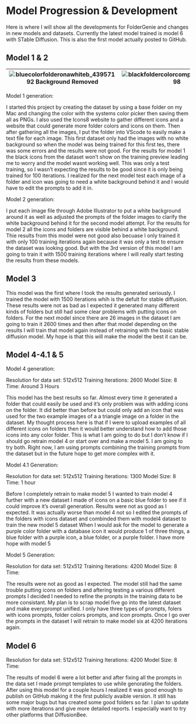 # Model Progression & Development
Here is where I will show all the developments for FolderGenie and changes in new models and datasets. Currently the latest model trained is model 6 with STable Diffusion. This is also the first model actually posted to GitHub.

## Model 1 & 2

| ![bluecolorfolderonawhiteb_43957192 Background Removed](https://github.com/user-attachments/assets/ef1a6c74-645b-4e02-9ad7-c911094ed48d) | ![blackfoldercolorcompassic_54796498](https://github.com/user-attachments/assets/2909e151-9de2-43d8-8c1f-d293f90617ff) | ![icecolorfolder_28304545](https://github.com/user-attachments/assets/7aa4f266-cde1-47bf-aa6d-92a472dcd139) | ![folder_22663677](https://github.com/user-attachments/assets/ee5b94e6-1eb0-4f1e-ba54-ae82e6ca35c5) | ![tealcolorfolderonawhiteb_51554145](https://github.com/user-attachments/assets/384290bc-dda9-46f9-a0ac-cbb8b92d218d) | 
| ---------------------------------------------------------------------------------------------------------------------------------------- | ---------------------------------------------------------------------------------------------------------------------- | ----------------------------------------------------------------------------------------------------------- | --------------------------------------------------------------------------------------------------- | --------------------------------------------------------------------------------------------------------------------- |





Model 1 generation:

I started this project by creating the dataset by using a base folder on my Mac and changing the color with the systems color picker then saving them all as PNGs. I also used the Icons8 website to gather different icons and a website that could generate more folder colors and icons on them.
Then after gathering all the images, I put the folder into VScode to easily make a text file for each image. This first dataset only had the images with no white background so when the model was being trained for this first tes, there was some errors and the results were not good. For the results for model 1 the black icons from the dataset won’t show on the training preview leading me to worry and the model wasnt working well. This was only a test training, so I wasn’t expecting the results to be good since it is only being trained for 100 iterations. 
I realized for the next model test each image of a folder and icon was going to need a white background behind it and I would have to edit the prompts to add it in.

Model 2 generation:

I put each image file through Adobe Illustrator to put a white background around it as well as adjusted the prompts of the folder images to clarify the white background behind it for the second model attempt.
For the results for model 2 all the icons and folders are visible behind a white background. Thie results from this model were not good also becuase I only trained it with only 100 training iterations again because it was only a test to ensure the dataset was looking good. But with the 3rd version of this model I am going to train it with 1500 training iterations where I will really start testing the results from these models.

## Model 3
This model was the first where I took the results generated seriously. I trained the model with 1500 iterations whih is the defult for stable diffusion. These results were not as bad as I expected it generated many different kinds of folders but still had some clear problems with putting icons on folders. For the next model since there are 26 images in the dataset I am going to train it 2600 times and then after that model depending on the results I will train that model again instead of retraining with the basic stable diffusion model. My hope is that this will make the model the best it can be.

## Model 4-4.1 & 5

Model 4 generation:

Resolution for data set: 512x512
Training Iterations: 2600
Model Size: 8
Time: Around 3 Hours

This model has the best results so far. Almost every time it generated a folder that could easily be used and it’s only problem was with adding icons on the folder. It did better than before but could only add an icon that was used for the two example images of a a triangle image on a folder in the dataset. My thought process here is that if I were to upload examples of all different icons on folders then it would better understand how to add those icons into any color folder. This is what I am going to do but I don’t know if I should go retrain model 4 or start over and make a model 5. I am going to try both. Right now, I am using prompts combining the training prompts from the dataset but in the future hope to get more complex with it.

Model 4.1 Generation:

Resolution for data set: 512x512
Training Iterations: 1300
Model Size: 8
Time: 1 hour

Before I completely retrain to make model 5 I wanted to train model 4 further with a new dataset I made of icons on a basic blue folder to see if it could improve it’s overall generation.
Results were not as good as I expected. It was actually worse than model 4 not so I edited the prompts of the folders with icons dataset and combinded them with model4 dataset to train the new model 5 dataset
When I would ask for the model to generate a purple color folder with a database icon it would produce 1 of three things, a blue folder with a purple icon, a blue folder, or a purple folder. I have more hope with model 5

Model 5 Generation:

Resolution for data set: 512x512
Training Iterations: 4200
Model Size: 8
Time: 

The results were not as good as I expected. The model still had the same trouble putting icons on folders and aftering testing a various different prompts I decided I needed to refine the pronpts in the training data to be more consistant. My plan is to scrap model five go into the latest dataset and make everyprompt unified. I only have three types of prompts, folers with icons prompts, folder colors prompts, and icon prompts. Once I go over the prompts in the dataset I will retrain to make model six at 4200 iterations again.

## Model 6
Resolution for data set: 512x512
Training Iterations: 4200
Model Size: 8
Time: 

The results of model 6 were a lot better and after fixing all the prompts in the data set I made prompt templates to use while genorating the folders. After using this model for a couple hours I realized it was good enough to publish on GitHub making it the first publicly avaible version. It still has some major bugs but has created some good folders so far. I plan to update with more iterations and give more detailed reports. I especially want to try other platforms that DiffusionBee.
